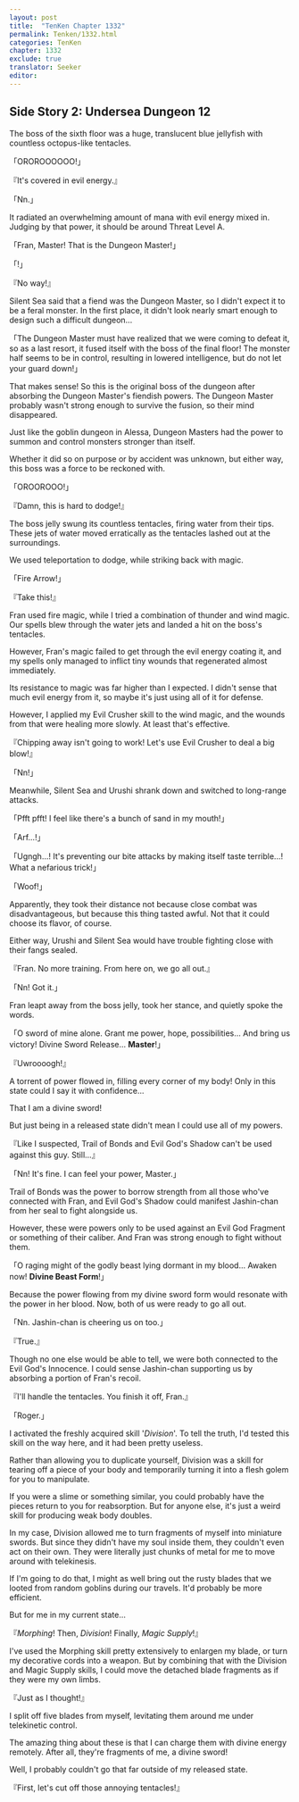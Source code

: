 ```yaml
---
layout: post
title:  "TenKen Chapter 1332"
permalink: Tenken/1332.html
categories: TenKen
chapter: 1332
exclude: true
translator: Seeker
editor: 
---
```

<h2>Side Story 2: Undersea Dungeon 12</h2>

The boss of the sixth floor was a huge, translucent blue jellyfish with countless octopus-like tentacles.

「OROROOOOOO!」

『It's covered in evil energy.』

「Nn.」

It radiated an overwhelming amount of mana with evil energy mixed in. Judging by that power, it should be around Threat Level A.

「Fran, Master! That is the Dungeon Master!」

「!」

『No way!』

Silent Sea said that a fiend was the Dungeon Master, so I didn't expect it to be a feral monster. In the first place, it didn't look nearly smart enough to design such a difficult dungeon...

「The Dungeon Master must have realized that we were coming to defeat it, so as a last resort, it fused itself with the boss of the final floor! The monster half seems to be in control, resulting in lowered intelligence, but do not let your guard down!」

That makes sense! So this is the original boss of the dungeon after absorbing the Dungeon Master's fiendish powers. The Dungeon Master probably wasn't strong enough to survive the fusion, so their mind disappeared.

Just like the goblin dungeon in Alessa, Dungeon Masters had the power to summon and control monsters stronger than itself.

Whether it did so on purpose or by accident was unknown, but either way, this boss was a force to be reckoned with.

「OROOROOO!」

『Damn, this is hard to dodge!』

The boss jelly swung its countless tentacles, firing water from their tips. These jets of water moved erratically as the tentacles lashed out at the surroundings.

We used teleportation to dodge, while striking back with magic.

「Fire Arrow!」

『Take this!』

Fran used fire magic, while I tried a combination of thunder and wind magic. Our spells blew through the water jets and landed a hit on the boss's tentacles.

However, Fran's magic failed to get through the evil energy coating it, and my spells only managed to inflict tiny wounds that regenerated almost immediately.

Its resistance to magic was far higher than I expected. I didn't sense that much evil energy from it, so maybe it's just using all of it for defense.

However, I applied my Evil Crusher skill to the wind magic, and the wounds from that were healing more slowly. At least that's effective.

『Chipping away isn't going to work! Let's use Evil Crusher to deal a big blow!』

「Nn!」

Meanwhile, Silent Sea and Urushi shrank down and switched to long-range attacks.

「Pfft pfft! I feel like there's a bunch of sand in my mouth!」

「Arf...!」

「Ugngh...! It's preventing our bite attacks by making itself taste terrible...! What a nefarious trick!」

「Woof!」

Apparently, they took their distance not because close combat was disadvantageous, but because this thing tasted awful. Not that it could choose its flavor, of course.

Either way, Urushi and Silent Sea would have trouble fighting close with their fangs sealed.

『Fran. No more training. From here on, we go all out.』

「Nn! Got it.」

Fran leapt away from the boss jelly, took her stance, and quietly spoke the words.

「O sword of mine alone. Grant me power, hope, possibilities... And bring us victory! Divine Sword Release... **Master**!」

『Uwroooogh!』

A torrent of power flowed in, filling every corner of my body! Only in this state could I say it with confidence...

That I am a divine sword!

But just being in a released state didn't mean I could use all of my powers.

『Like I suspected, Trail of Bonds and Evil God's Shadow can't be used against this guy. Still...』

「Nn! It's fine. I can feel your power, Master.」

Trail of Bonds was the power to borrow strength from all those who've connected with Fran, and Evil God's Shadow could manifest Jashin-chan from her seal to fight alongside us.

However, these were powers only to be used against an Evil God Fragment or something of their caliber. And Fran was strong enough to fight without them.

「O raging might of the godly beast lying dormant in my blood... Awaken now! **Divine Beast Form**!」

Because the power flowing from my divine sword form would resonate with the power in her blood. Now, both of us were ready to go all out.

「Nn. Jashin-chan is cheering us on too.」

『True.』

Though no one else would be able to tell, we were both connected to the Evil God's Innocence. I could sense Jashin-chan supporting us by absorbing a portion of Fran's recoil.

『I'll handle the tentacles. You finish it off, Fran.』

「Roger.」

I activated the freshly acquired skill '*Division*'. To tell the truth, I'd tested this skill on the way here, and it had been pretty useless.

Rather than allowing you to duplicate yourself, Division was a skill for tearing off a piece of your body and temporarily turning it into a flesh golem for you to manipulate.

If you were a slime or something similar, you could probably have the pieces return to you for reabsorption. But for anyone else, it's just a weird skill for producing weak body doubles.

In my case, Division allowed me to turn fragments of myself into miniature swords. But since they didn't have my soul inside them, they couldn't even act on their own. They were literally just chunks of metal for me to move around with telekinesis.

If I'm going to do that, I might as well bring out the rusty blades that we looted from random goblins during our travels. It'd probably be more efficient.

But for me in my current state...

『*Morphing*! Then, *Division*! Finally, *Magic Supply*!』

I've used the Morphing skill pretty extensively to enlargen my blade, or turn my decorative cords into a weapon. But by combining that with the Division and Magic Supply skills, I could move the detached blade fragments as if they were my own limbs.

『Just as I thought!』

I split off five blades from myself, levitating them around me under telekinetic control.

The amazing thing about these is that I can charge them with divine energy remotely. After all, they're fragments of me, a divine sword!

Well, I probably couldn't go that far outside of my released state.

『First, let's cut off those annoying tentacles!』




